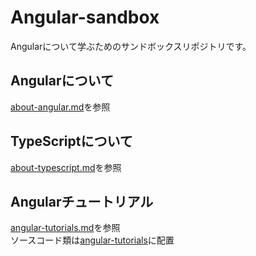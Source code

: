 # Angular-sandbox

Angularについて学ぶためのサンドボックスリポジトリです。

## Angularについて

[about-angular.md](./docs/about-angular.md)を参照

## TypeScriptについて

[about-typescript.md](./docs/about-typescript.md)を参照

## Angularチュートリアル

[angular-tutorials.md](./docs/tutorials/angular-tutorials.md)を参照  
ソースコード類は[angular-tutorials](./angular-tutorials/)に配置
